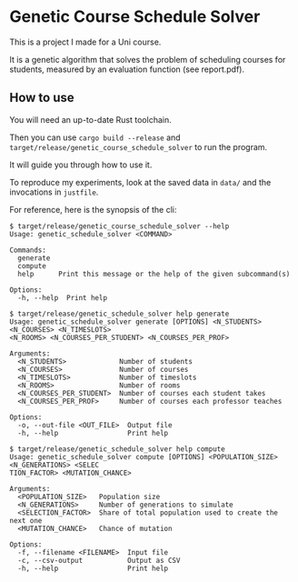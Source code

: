# Genetic Course Schedule Solver

This is a project I made for a Uni course.

It is a genetic algorithm that solves the problem of scheduling courses for students, measured by an evaluation function (see report.pdf).

## How to use

You will need an up-to-date Rust toolchain.

Then you can use `cargo build --release` and `target/release/genetic_course_schedule_solver` to run the program.

It will guide you through how to use it.

To reproduce my experiments, look at the saved data in `data/` and the invocations in `justfile`.

For reference, here is the synopsis of the cli:

```plain
$ target/release/genetic_course_schedule_solver --help
Usage: genetic_schedule_solver <COMMAND>

Commands:
  generate
  compute
  help      Print this message or the help of the given subcommand(s)

Options:
  -h, --help  Print help

$ target/release/genetic_schedule_solver help generate
Usage: genetic_schedule_solver generate [OPTIONS] <N_STUDENTS> <N_COURSES> <N_TIMESLOTS>
<N_ROOMS> <N_COURSES_PER_STUDENT> <N_COURSES_PER_PROF>

Arguments:
  <N_STUDENTS>             Number of students
  <N_COURSES>              Number of courses
  <N_TIMESLOTS>            Number of timeslots
  <N_ROOMS>                Number of rooms
  <N_COURSES_PER_STUDENT>  Number of courses each student takes
  <N_COURSES_PER_PROF>     Number of courses each professor teaches

Options:
  -o, --out-file <OUT_FILE>  Output file
  -h, --help                 Print help

$ target/release/genetic_schedule_solver help compute
Usage: genetic_schedule_solver compute [OPTIONS] <POPULATION_SIZE> <N_GENERATIONS> <SELEC
TION_FACTOR> <MUTATION_CHANCE>

Arguments:
  <POPULATION_SIZE>   Population size
  <N_GENERATIONS>     Number of generations to simulate
  <SELECTION_FACTOR>  Share of total population used to create the next one
  <MUTATION_CHANCE>   Chance of mutation

Options:
  -f, --filename <FILENAME>  Input file
  -c, --csv-output           Output as CSV
  -h, --help                 Print help

```
